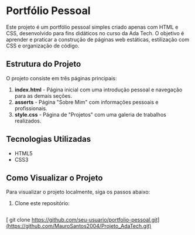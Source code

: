 # Portfólio Pessoal

Este projeto é um portfólio pessoal simples criado apenas com HTML e CSS, desenvolvido para fins didáticos no curso da Ada Tech. O objetivo é aprender e praticar a construção de páginas web estáticas, estilização com CSS e organização de código.

## Estrutura do Projeto

O projeto consiste em três páginas principais:

1. **index.html** - Página inicial com uma introdução pessoal e navegação para as demais seções.
2. **asserts** - Página "Sobre Mim" com informações pessoais e profissionais.
3. **style.css** - Página de "Projetos" com uma galeria de trabalhos realizados.

## Tecnologias Utilizadas

- HTML5
- CSS3

## Como Visualizar o Projeto

Para visualizar o projeto localmente, siga os passos abaixo:

1. Clone este repositório:
   ```sh
  [ git clone https://github.com/seu-usuario/portfolio-pessoal.git](https://github.com/MauroSantos2004/Projeto_AdaTech.git)
